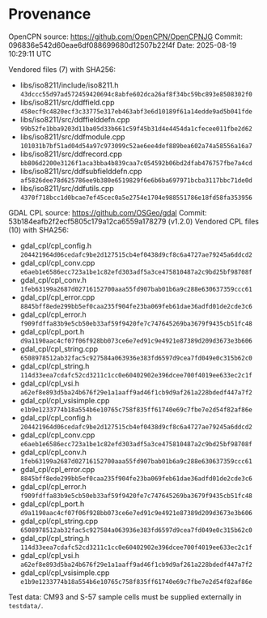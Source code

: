 # Provenance

OpenCPN source: https://github.com/OpenCPN/OpenCPNJG
Commit: 096836e542d60eae6df088699680d12507b22f4f
Date: 2025-08-19 10:29:11 UTC

Vendored files (7) with SHA256:
- libs/iso8211/include/iso8211.h `43dccc55d97ad572459420694c8abfe602dca26af8f34bc59bc893e8508302f0`
- libs/iso8211/src/ddffield.cpp `458ecf9c4820ecf3c33775e317eb463abf3e6d10189f61a14edde9ad5b041fde`
- libs/iso8211/src/ddffielddefn.cpp `99b52fe1bba9203d11ba05d33b661c59f45b31d4e4454da1cfecee011fbe2d62`
- libs/iso8211/src/ddfmodule.cpp `101031b7bf51ad04d54a97c973099c52ae6ee4def889bea602a74a58556a16a7`
- libs/iso8211/src/ddfrecord.cpp `bb806d2200e3126f1aca3bba4b839caa7c054592b06bd2dfab476757fbe7a4cd`
- libs/iso8211/src/ddfsubfielddefn.cpp `af5826dee78d625786ee9b380e6519829f6e6b6ba697971bcba3117bbc71de0d`
- libs/iso8211/src/ddfutils.cpp `4370f718bcc1d0bcae7ef45cec0a5e2754e1704e988551786e18fd58fa353956`

GDAL CPL source: https://github.com/OSGeo/gdal
Commit: 53b184eafb2f2ecf5805c179a12ca6559a178279 (v1.2.0)
Vendored CPL files (10) with SHA256:
- gdal_cpl/cpl_config.h `204421964d06cedafc9be2d127515cb4ef0438d9cf8c6a4727ae79245a6ddcd2`
- gdal_cpl/cpl_conv.cpp `e6aeb1e6586ecc723a1be1c82efd303adf5a3ce475810487a2c9bd25bf98708f`
- gdal_cpl/cpl_conv.h `1feb63199a2687d02716152700aaa55fd907bab01b6a9c288e630637359ccc61`
- gdal_cpl/cpl_error.cpp `8845bff8ede299bb5ef0caa235f904fe23ba069feb61dae36adfd01de2cde3c6`
- gdal_cpl/cpl_error.h `f909fdffa83b9e5cb50eb33af59f9420fe7c747645269ba3679f9435cb51fc48`
- gdal_cpl/cpl_port.h `d9a1190aac4cf07f06f928bb073ce6e7ed91c9e4921e87389d209d3673e3b606`
- gdal_cpl/cpl_string.cpp `6508978512ab32fac5c927584a063936e383fd6597d9cea7fd049e0c315b62c0`
- gdal_cpl/cpl_string.h `114d33eea7cdafc52cd3211c1cc0e60402902e396dcee700f4019ee633ec2c1f`
- gdal_cpl/cpl_vsi.h `a62ef8e893d5ba24b676f29e1a1aaff9ad46f1cb9d9af261a228bdedf447a7f2`
- gdal_cpl/cpl_vsisimple.cpp `e1b9e1233774b18a554b6e10765c758f835ff61740e69c7fbe7e2d54f82af86e`
- gdal_cpl/cpl_config.h `204421964d06cedafc9be2d127515cb4ef0438d9cf8c6a4727ae79245a6ddcd2`
- gdal_cpl/cpl_conv.cpp `e6aeb1e6586ecc723a1be1c82efd303adf5a3ce475810487a2c9bd25bf98708f`
- gdal_cpl/cpl_conv.h `1feb63199a2687d02716152700aaa55fd907bab01b6a9c288e630637359ccc61`
- gdal_cpl/cpl_error.cpp `8845bff8ede299bb5ef0caa235f904fe23ba069feb61dae36adfd01de2cde3c6`
- gdal_cpl/cpl_error.h `f909fdffa83b9e5cb50eb33af59f9420fe7c747645269ba3679f9435cb51fc48`
- gdal_cpl/cpl_port.h `d9a1190aac4cf07f06f928bb073ce6e7ed91c9e4921e87389d209d3673e3b606`
- gdal_cpl/cpl_string.cpp `6508978512ab32fac5c927584a063936e383fd6597d9cea7fd049e0c315b62c0`
- gdal_cpl/cpl_string.h `114d33eea7cdafc52cd3211c1cc0e60402902e396dcee700f4019ee633ec2c1f`
- gdal_cpl/cpl_vsi.h `a62ef8e893d5ba24b676f29e1a1aaff9ad46f1cb9d9af261a228bdedf447a7f2`
- gdal_cpl/cpl_vsisimple.cpp `e1b9e1233774b18a554b6e10765c758f835ff61740e69c7fbe7e2d54f82af86e`

Test data: CM93 and S-57 sample cells must be supplied externally in `testdata/`.
